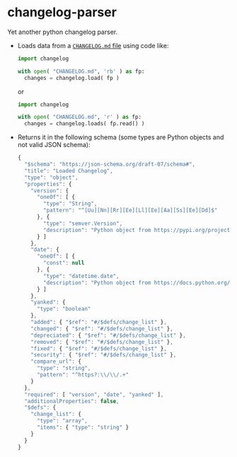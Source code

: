 # changelog-parser
Yet another python changelog parser.
* Loads data from a [`CHANGELOG.md` file](https://keepachangelog.com/en/1.1.0/) using code like:
   ```python
   import changelog

   with open( "CHANGELOG.md", 'rb' ) as fp:
     changes = changelog.load( fp )
   ```
   or
   ```python
   import changelog

   with open( "CHANGELOG.md", 'r' ) as fp:
     changes = changelog.loads( fp.read() )
   ```

* Returns it in the following schema (some types are Python objects and not valid JSON schema):
   ```js
   {
     "$schema": "https://json-schema.org/draft-07/schema#",
     "title": "Loaded Changelog",
     "type": "object",
     "properties": {
       "version": {
         "oneOf": [ {
           "type": "String",
           "pattern": "^[Uu][Nn][Rr][Ee][Ll][Ee][Aa][Ss][Ee][Dd]$"
         }, {
           "type": "semver.Version",
           "description": "Python object from https://pypi.org/project/semver/"
         } ]
       },
       "date": {
         "oneOf": [ {
           "const": null
         }, {
           "type": "datetime.date",
           "description": "Python object from https://docs.python.org/3/library/datetime.html#date-objects; parsed using \"fromisoformat\""
         } ]
       },
       "yanked": {
         "type": "boolean"
       },
       "added": { "$ref": "#/$defs/change_list" },
       "changed": { "$ref": "#/$defs/change_list" },
       "depreciated": { "$ref": "#/$defs/change_list" },
       "removed": { "$ref": "#/$defs/change_list" },
       "fixed": { "$ref": "#/$defs/change_list" },
       "security": { "$ref": "#/$defs/change_list" },
       "compare_url": {
         "type": "string",
         "pattern": "^https?:\\/\\/.+"
       }
     },
     "required": [ "version", "date", "yanked" ],
     "additionalProperties": false,
     "$defs": {
       "change_list": {
         "type": "array",
         "items": { "type": "string" }
       }
     }
   }
   ```
